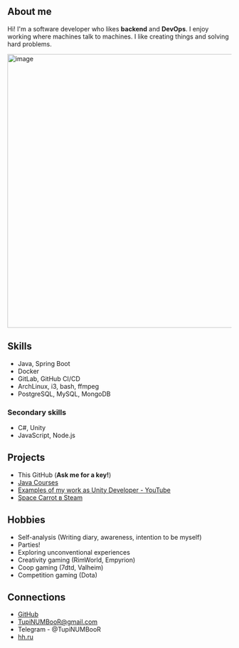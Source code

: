 ## About me

Hi! I'm a software developer who likes **backend** and **DevOps**. I enjoy working where machines talk to machines. I like creating things and solving hard problems.

<img width="905" height="615" alt="image" src="https://github.com/user-attachments/assets/eaa81d6b-dd59-4a53-bd7a-38ae87e78116" />

## Skills

- Java, Spring Boot
- Docker
- GitLab, GitHub CI/CD
- ArchLinux, i3, bash, ffmpeg
- PostgreSQL, MySQL, MongoDB

### Secondary skills

- C#, Unity
- JavaScript, Node.js

## Projects

- This GitHub (**Ask me for a key!**)
- [Java Courses](https://javaops.ru/certificate/topjava?lang=en&email=tupinumboor@gmail.com)
- [Examples of my work as Unity Developer - YouTube](https://youtu.be/jdV6eylSV1o)
- [Space Carrot в Steam](https://s.team/a/1174490)

## Hobbies

- Self-analysis (Writing diary, awareness, intention to be myself)
- Parties!
- Exploring unconventional experiences
- Creativity gaming (RimWorld, Empyrion)
- Coop gaming (7dtd, Valheim)
- Competition gaming (Dota)

## Connections

- [GitHub](https://github.com/TupiNUMBooR)
- TupiNUMBooR@gmail.com
- Telegram - @TupiNUMBooR
- [hh.ru](https://hh.ru/resume/c5114772ff08c0908a0039ed1f423967416438)
